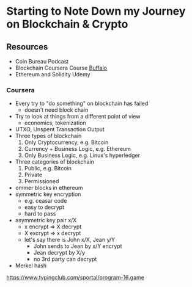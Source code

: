 # Starting to Note Down my Journey on Blockchain & Crypto

## Resources

- Coin Bureau Podcast
- Blockchain Coursera Course [Buffalo](https://www.coursera.org/learn/blockchain-basics/home)
- Ethereum and Solidity Udemy
### Coursera

- Every try to "do something" on blockchain has failed
  - doesn't need block chain
- Try to look at things from a different point of view
  - economics, tokenization
- UTXO, Unspent Transaction Output
- Three types of blockchain
    1. Only Cryptocurrency, e.g. Bitcoin
    2. Currency + Business Logic, e.g. Ethereum
    3. Only Business Logic, e.g. Linux's hyperledger
- Three categories of blockchain
    1. Public, e.g. Bitcoin
    2. Private
    3. Permissioned
- ommer blocks in ethereum
- symmetric key encryption
    - e.g. ceasar code
    - easy to decrypt
    - hard to pass
- asymmetric key pair x/X
    - x encrypt => X decrypt
    - X excrypt => x decrypt
    - let's say there is John x/X, Jean y/Y
        - John sends to Jean by x/Y encrypt
        - Jean decrypt by X/y
        - no 3rd party can decrypt
- Merkel hash

https://www.typingclub.com/sportal/program-16.game